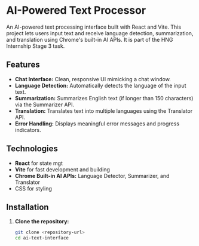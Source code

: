 # AI-Powered Text Processor

An AI-powered text processing interface built with React and Vite. This project lets users input text and receive language detection, summarization, and translation using Chrome's built-in AI APIs. It is part of the HNG Internship Stage 3 task.

## Features

- **Chat Interface:** Clean, responsive UI mimicking a chat window.
- **Language Detection:** Automatically detects the language of the input text.
- **Summarization:** Summarizes English text (if longer than 150 characters) via the Summarizer API.
- **Translation:** Translates text into multiple languages using the Translator API.
- **Error Handling:** Displays meaningful error messages and progress indicators.

## Technologies

- **React** for state mgt
- **Vite** for fast development and building
- **Chrome Built-in AI APIs:** Language Detector, Summarizer, and Translator
- CSS for styling

## Installation

1. **Clone the repository:**

   ```bash
   git clone <repository-url>
   cd ai-text-interface

